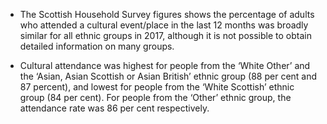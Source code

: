 * The Scottish Household Survey figures shows the percentage of adults who attended a cultural event/place in the last 12 months was broadly similar for all ethnic groups in 2017, although it is not possible to obtain detailed information on many groups. 

* Cultural attendance was highest for people from the ‘White Other’ and the ‘Asian, Asian Scottish or Asian British’ ethnic group (88 per cent and 87 percent), and lowest for people from the ‘White Scottish’ ethnic group (84 per cent). For people from the ‘Other’ ethnic group, the attendance rate was 86 per cent respectively. 





